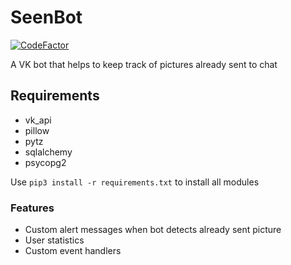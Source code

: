 # SeenBot

[![CodeFactor](https://www.codefactor.io/repository/github/werozel/seenbot/badge)](https://www.codefactor.io/repository/github/werozel/seenbot)

A VK bot that helps to keep track of pictures already sent to chat

## Requirements

* vk_api
* pillow
* pytz
* sqlalchemy
* psycopg2

Use ``pip3 install -r requirements.txt`` to install all modules

### Features

* Custom alert messages when bot detects already sent picture
* User statistics
* Custom event handlers
